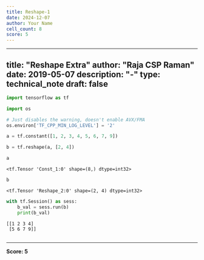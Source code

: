 ```yaml
---
title: Reshape-1
date: 2024-12-07
author: Your Name
cell_count: 8
score: 5
---
```


---
title: "Reshape Extra"
author: "Raja CSP Raman"
date: 2019-05-07
description: "-"
type: technical_note
draft: false
---

```python
import tensorflow as tf

import os

# Just disables the warning, doesn't enable AVX/FMA
os.environ['TF_CPP_MIN_LOG_LEVEL'] = '2'
```


```python
a = tf.constant([1, 2, 3, 4, 5, 6, 7, 9])
```


```python
b = tf.reshape(a, [2, 4])
```


```python
a
```




    <tf.Tensor 'Const_1:0' shape=(8,) dtype=int32>




```python
b
```




    <tf.Tensor 'Reshape_2:0' shape=(2, 4) dtype=int32>




```python
with tf.Session() as sess:
    b_val = sess.run(b)
    print(b_val)
```

    [[1 2 3 4]
     [5 6 7 9]]



```python

```


---
**Score: 5**